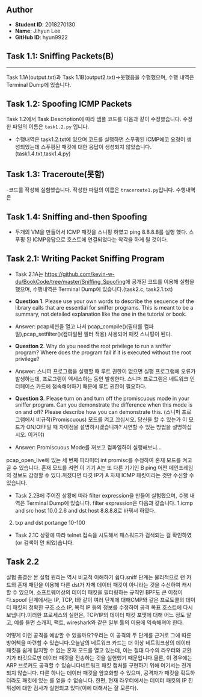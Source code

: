 
## Author
 - **Student ID**: 2018270130
 - **Name**: Jihyun Lee
 - **GitHub ID**: hyun9922

## Task 1.1: Sniffing Packets(B)
---------------------------------
Task 1.1A(output.txt)과 Task 1.1B(output2.txt)->못했음을 수행했으며, 수행 내역은 Terminal Dump에 있습니다. 

## Task 1.2: Spoofing ICMP Packets
Task 1.2에서 Task Description에 따라 샘플 코드를 다음과 같이 수정했습니다. 수정한 파일의 이름은 `task1.2.py` 입니다.
 - 수행내역은 task1.2.txt에 있으며 코드를 실행하면 스푸핑된 ICMP에코 요청이 생성되었는데 스푸핑된 패킷에 대한 응답이 생성되지 않았습니다.(task1.4.txt,task1.4.py)
 
## Task 1.3: Traceroute(못함)
 -코드를 작성해 실험했습니다. 작성한 파일의 이름은 `traceroute1.py`입니다.
 수행내역은 

## Task 1.4: Sniffing and-then Spoofing
- 두개의 VM을 만들어서 ICMP 패킷을 스니핑 하였고 ping 8.8.8.8를 실행 했다. 스푸핑 된 ICMP응답으로 호스트에 연결되었다는 착각을 하게 될 것이다.

## Task 2.1: Writing Packet Sniffing Program
 - Task 2.1A는 <https://github.com/kevin-w-du/BookCode/tree/master/Sniffing_Spoofing>에 공개된 코드를 이용해 실험을 했으며, 수행내역은 Terminal Dump에 있습니다.(task2.c, task2.1.txt)

 * **Question 1**. Please use your own words to describe the sequence of the library calls that are essential
for sniffer programs. This is meant to be a summary, not detailed explanation like the one in the
tutorial or book.
 - Answer: pcap세션을 열고 나서 pcap_compile()(필터를 컴파일),pcap_setfilter()(컴파일된 필터 적용) 사용되어 패킷 스니핑이 된다.

 * **Question 2**. Why do you need the root privilege to run a sniffer program? Where does the program
fail if it is executed without the root privilege?

 - Answer: 스니퍼 프로그램을 실행할 때 루트 권한이 없으면 실행 프로그램에 오류가 발생하는데, 프로그램이 엑세스하는 동안 발생한다.
스니퍼 프로그램은 네트워크 인터페이스 카드에 접속해야하기 때문에 루트 권한이 필요하다.
 

 * **Question 3**. Please turn on and turn off the promiscuous mode in your sniffer program. Can you
demonstrate the difference when this mode is on and off? Please describe how you can demonstrate
this.
(스니퍼 프로그램에서 비규칙(Promiscuous) 모드를 켜고 끄십시오. 당신을 할 수 있는가
이 모드가 ON/OFF일 때 차이점을 설명하시겠습니까? 시연할 수 있는 방법을 설명하십시오.
이거야)
 - Answer: Promiscuous Mode를 꺼보고 컴파일하여 실행해보니...

pcap_open_live에 있는 세 번째 파라미터 int promisc를 수정하여 혼재 모드를 켜고 끌 수 있습니다.
혼재 모드를 켜면 이 기기 A는 또 다른 기기인 B ping 어떤 메인프레임의 정보도 감청할 수 있다.꺼졌다면 타깃 IP가 A 자체 ICMP 패킷이라는 것만 수신할 수 있습니다.

 - Task 2.2B에 주어진 상황에 따라 filter expression을 만들어 실험했으며, 수행 내역은 Terminal Dump에 있습니다. filter expression은 다음과 같습니다.
1.icmp and src host 10.0.2.6 and dst host 8.8.8.8로 바꿔서 하였다.
2. txp and dst portange 10-100

 - Task 2.1C 상황에 따라 telnet 접속을 시도해서 패스워드가 검색되는 걸 확인하였 (or 검색이 안 되었)습니다.

## Task 2.2 



실험 총결산
본 실험 원리는 역시 비교적 이해하기 쉽다.sniff 단계는 물리적으로 랜 카드의 혼재 패턴을 이용해 다른 dst가 자체 데이터 패킷이 아니라는 것을 수신하여 캐시할 수 있으며, 소프트웨어상의 데이터 패킷을 필터링하는 규칙인 BPF도 큰 이점이다.spoof 단계에서는 IP, TCP, I와 같이 여러 단계에 대해CMP와 같은 프로토콜의 데이터 패킷의 정확한 구조.소스 IP, 목적 IP 등의 정보를 수정하여 공격 목표 호스트에 다시 보냅니다.이러한 프로세스의 실현은, TCP/IP의 데이터 패킷 포맷에 대해 어느 정도 알고, 예를 들면 스캐피, 팩트, wireshark와 같은 일부 툴의 이용에 익숙해져야 한다.

어떻게 이런 공격을 예방할 수 있을까요?우리는 이 공격의 두 단계를 근거로 그에 따른 방어책을 마련할 수 있습니다.오늘날의 네트워크 카드는 더 이상 네트워크상의 데이터 패킷을 쉽게 탐지할 수 없는 혼재 모드를 열고 있는데, 이는 절대 다수의 라우터와 교환기가 타깃으로만 데이터 패킷을 전송하는 것을 실현했기 때문입니다.물론, 이 경우에는 ARP 브로커도 공격할 수 있습니다네트워크 패킷 캡처를 구현하기 위해 여기서는 전개되지 않습니다. 다른 하나는 데이터 패킷을 암호화할 수 있으며, 공격자가 패킷을 획득하더라도 패킷에 있는 를 얻을 수 없습니다. 한편, 현재 라우터에서는 데이터 패킷의 IP 진위성에 대한 검사가 실현되고 있다(이에 대해서는 잘 모른다).

